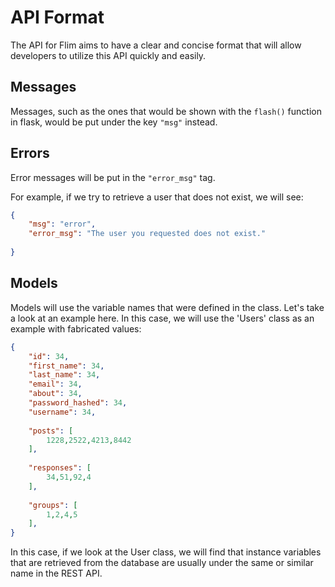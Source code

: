 # API Format

The API for Flim aims to have a clear and concise format that will allow developers to utilize this API quickly and easily.


## Messages

Messages, such as the ones that would be shown with the `flash()` function in flask, would be put under the key `"msg"` instead.


## Errors

Error messages will be put in the `"error_msg"` tag.

For example, if we try to retrieve a user that does not exist, we will see:

```json
{
	"msg": "error",
	"error_msg": "The user you requested does not exist."
	
}
```

## Models

Models will use the variable names that were defined in the class. Let's take a look at an example here.
In this case, we will use the 'Users' class as an example with fabricated values:

 
```json
{
	"id": 34,
	"first_name": 34,
	"last_name": 34,
	"email": 34,
	"about": 34,
	"password_hashed": 34,
	"username": 34,
	
	"posts": [
		1228,2522,4213,8442
	],
	
	"responses": [
		34,51,92,4
	],
	
	"groups": [
		1,2,4,5
	],
}
```

In this case, if we look at the User class, we will find that instance variables that are retrieved from the database are usually under the same or similar name in the REST API.


